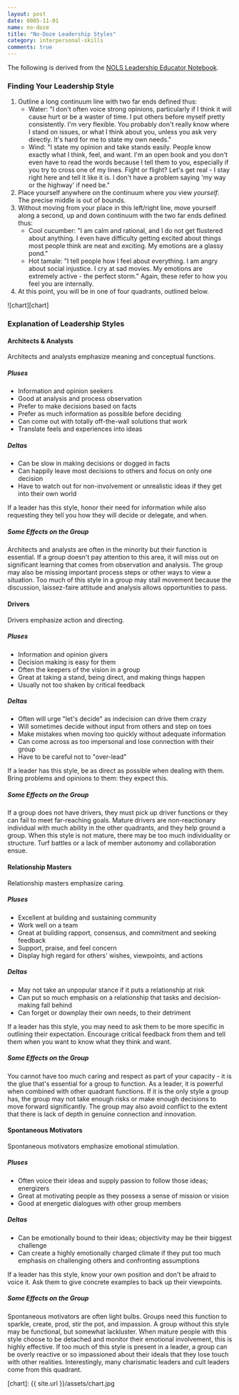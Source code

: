 ```yaml
---
layout: post
date: 0005-11-01
name: no-doze
title: "No-Doze Leadership Styles"
category: interpersonal-skills
comments: true
---
```


The following is derived from the [NOLS Leadership Educator Notebook][pdf].

### Finding Your Leadership Style

1. Outline a long continuum line with two far ends defined thus:
	- Water: "I don't often voice strong opinions, particularly if I think it will cause hurt or be a waster of time. I put others before myself pretty consistently. I'm very flexible. You probably don't really know where I stand on issues, or what I think about you, unless you ask very directly. It's hard for me to state my own needs."
	- Wind: "I state my opinion and take stands easily. People know exactly what I think, feel, and want. I'm an open book and you don't even have to read the words because I tell them to you, especially if you try to cross one of my lines. Fight or flight? Let's get real - I stay right here and tell it like it is. I don't have a problem saying 'my way or the highway' if need be."
2. Place yourself anywhere on the continuum where *you* view *yourself*. The precise middle is out of bounds.
3. Without moving from your place in this left/right line, move yourself along a second, up and down continuum with the two far ends defined thus:
	- Cool cucumber: "I am calm and rational, and I do not get flustered about anything. I even have difficulty getting excited about things most people think are neat and exciting. My emotions are a glassy pond."
	- Hot tamale: "I tell people how I feel about everything. I am angry about social injustice. I cry at sad movies. My emotions are extremely active - the perfect storm."
Again, these refer to how you feel you are internally.
4. At this point, you will be in one of four quadrants, outlined below.

![chart][chart]

### Explanation of Leadership Styles

#### Architects & Analysts

Architects and analysts emphasize meaning and conceptual functions.

##### Pluses

- Information and opinion seekers
- Good at analysis and process observation
- Prefer to make decisions based on facts
- Prefer as much information as possible before deciding
- Can come out with totally off-the-wall solutions that work
- Translate feels and experiences into ideas

##### Deltas

- Can be slow in making decisions or dogged in facts
- Can happily leave most decisions to others and focus on only one decision
- Have to watch out for non-involvement or unrealistic ideas if they get into their own world

If a leader has this style, honor their need for information while also requesting they tell you how they will decide or delegate, and when.

##### Some Effects on the Group

Architects and analysts are often in the minority but their function is essential. If a group doesn't pay attention to this area, it will miss out on significant learning that comes from observation and analysis. The group may also be missing important process steps or other ways to view a situation. Too much of this style in a group may stall movement because the discussion, laissez-faire attitude and analysis allows opportunities to pass.

#### Drivers

Drivers emphasize action and directing.

##### Pluses

- Information and opinion givers
- Decision making is easy for them
- Often the keepers of the vision in a group
- Great at taking a stand, being direct, and making things happen
- Usually not too shaken by critical feedback

##### Deltas

- Often will urge "let's decide" as indecision can drive them crazy
- Will sometimes decide without input from others and step on toes
- Make mistakes when moving too quickly without adequate information
- Can come across as too impersonal and lose connection with their group
- Have to be careful not to "over-lead"

If a leader has this style, be as direct as possible when dealing with them. Bring problems and opinions to them: they expect this.

##### Some Effects on the Group

If a group does not have drivers, they must pick up driver functions or they can fail to meet far-reaching goals. Mature drivers are non-reactionary individual with much ability in the other quadrants, and they help ground a group. When this style is not mature, there may be too much individuality or structure. Turf battles or a lack of member autonomy and collaboration ensue.

#### Relationship Masters

Relationship masters emphasize caring.

##### Pluses

- Excellent at building and sustaining community
- Work well on a team
- Great at building rapport, consensus, and commitment and seeking feedback
- Support, praise, and feel concern
- Display high regard for others' wishes, viewpoints, and actions

##### Deltas

- May not take an unpopular stance if it puts a relationship at risk
- Can put so much emphasis on a relationship that tasks and decision-making fall behind
- Can forget or downplay their own needs, to their detriment

If a leader has this style, you may need to ask them to be more specific in outlining their expectation. Encourage critical feedback from them and tell them when you want to know what they think and want.

##### Some Effects on the Group

You cannot have too much caring and respect as part of your capacity - it is the glue that's essential for a group to function. As a leader, it is powerful when combined with other quadrant functions. If it is the only style a group has, the group may not take enough risks or make enough decisions to move forward significantly. The group may also avoid conflict to the extent that there is lack of depth in genuine connection and innovation.

#### Spontaneous Motivators

Spontaneous motivators emphasize emotional stimulation.

##### Pluses

- Often voice their ideas and supply passion to follow those ideas; energizers
- Great at motivating people as they possess a sense of mission or vision
- Good at energetic dialogues with other group members

##### Deltas

- Can be emotionally bound to their ideas; objectivity may be their biggest challenge
- Can create a highly emotionally charged climate if they put too much emphasis on challenging others and confronting assumptions

If a leader has this style, know your own position and don't be afraid to voice it. Ask them to give concrete examples to back up their viewpoints.

##### Some Effects on the Group

Spontaneous motivators are often light bulbs. Groups need this function to sparkle, create, prod, stir the pot, and impassion. A group without this style may be functional, but somewhat lackluster. When mature people with this style choose to be detached and monitor their emotional involvement, this is highly effective. If too much of this style is present in a leader, a group can be overly reactive or so impassioned about their ideals that they lose touch with other realities. Interestingly, many charismatic leaders and cult leaders come from this quadrant.

[pdf]: http://www.wyopmo.org/upload/LEADERSHIP%20STYLES%20-%204%20QUADRANTS.pdf
[chart]: {{ site.url }}/assets/chart.jpg
